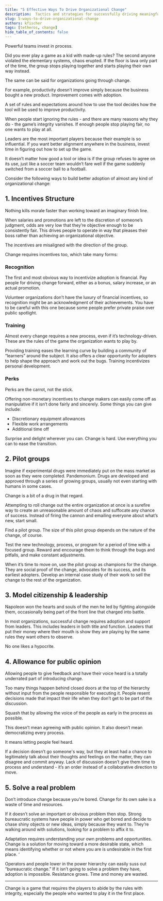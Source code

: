```yaml
---
title: "5 Effective Ways To Drive Organizational Change"
description:  Tactics and strategies for successfully driving meaningful change in your organization
slug: 5-ways-to-drive-organizational-change
authors: kfischer
tags: [tetheros, change]
hide_table_of_contents: false
---  
```

  

Powerful teams invest in process.  
  
Did you ever play a game as a kid with made-up rules?  The second anyone violated the elementary systems, chaos erupted.  If the floor is lava only part of the time, the group stops playing together and starts playing their own way instead.  
  
The same can be said for organizations going through change.  
  
<!--truncate-->
  
For example, productivity doesn’t improve simply because the business bought a new product.  Improvement comes with adoption.  
  
A set of rules and expectations around how to use the tool decides how the tool will be used to improve productivity.  
  
When people start ignoring the rules - and there are many reasons why they do - the game’s integrity vanishes.  If enough people stop playing fair, no one wants to play at all.  
  
Leaders are the most important players because their example is so influential.  If you want better alignment anywhere in the business, invest time in figuring out how to set up the game.  
  
It doesn’t matter how good a tool or idea is if the group refuses to agree on its use, just like a soccer team wouldn’t fare well if the game suddenly switched from a soccer ball to a football.  
  
Consider the following ways to build better adoption of almost any kind of organizational change:  
  
## 1. Incentives Structure  
  
Nothing kills morale faster than working toward an imaginary finish line.

When salaries and promotions are left to the discretion of someone’s judgment, odds are very low that they’re objective enough to be consistently fair.  This drives people to operate in way that pleases their boss rather than achieving an organizational objective.
  
The incentives are misaligned with the direction of the group.  
  
Change requires incentives too, which take many forms:  
  
### Recognition  
  
The first and most obvious way to incentivize adoption is financial.  Pay people for driving change forward, either as a bonus, salary increase, or an actual promotion.  
  
Volunteer organizations don’t have the luxury of financial incentives, so recognition might be an acknowledgment of their achievements.  You have to be careful with this one because some people prefer private praise over public spotlight.
  
### Training  
  
Almost every change requires a new process, even if it’s technology-driven.  These are the rules of the game the organization wants to play by.
  
Providing training eases the learning curve by building a community of “learners” around the subject.  It also offers a clear opportunity for adopters to help shape the approach and work out the bugs.  Training incentivizes personal development.
  
### Perks
  
Perks are the carrot, not the stick.

Offering non-monetary incentives to change makers can easily come off as manipulative if it isn’t done fairly and sincerely.  Some things you can give include:  
- Discretionary equipment allowances  
- Flexible work arrangements  
- Additional time off  
  
Surprise and delight wherever you can.  Change is hard.  Use everything you can to ease the transition.
  
## 2. Pilot groups  
  
Imagine if experimental drugs were immediately put on the mass market as soon as they were completed.  Pandemonium.  Drugs are developed and approved through a series of growing groups, usually not even starting with humans in some cases.
  
Change is a bit of a drug in that regard.  
  
Attempting to roll change out the entire organization at once is a surefire way to create an unreasonable amount of chaos and suffocate any chance of success.  Instead of firing the cannon and emailing everyone about what’s new, start small.  
  
Find a pilot group.  The size of this pilot group depends on the nature of the change, of course.  
  
Test the new technology, process, or program for a period of time with a focused group.  Reward and encourage them to think through the bugs and pitfalls, and make constant adjustments.  
  
When it’s time to move on, use the pilot group as champions for the change.  They are social proof of the change, advocates for its success, and its earliest adopters.  Develop an internal case study of their work to sell the change to the rest of the organization.
  
## 3. Model citizenship & leadership  
  
Napoleon won the hearts and souls of the men he led by fighting alongside them, occasionally being part of the front line that charged into battle.  
  
In most organizations, successful change requires adoption and support from leaders.  This includes leaders in both title and function.  Leaders that put their money where their mouth is show they are playing by the same rules they want others to observe.  
  
No one likes a hypocrite.
  
## 4. Allowance for public opinion  
  
Allowing people to give feedback and have their voice heard is a totally underrated part of introducing change.  
  
Too many things happen behind closed doors at the top of the hierarchy without input from the people responsible for executing it.  People resent decisions made that impact their life when they don’t get to be part of the discussion.  
  
Squash that by allowing the voice of the people as early in the process as possible.  
  
This doesn’t mean agreeing with public opinion.  It also doesn’t mean democratizing every process.  
  
It means letting people feel heard.  
  
If a decision doesn’t go someone's way, but they at least had a chance to legitimately talk about their thoughts and feelings on the matter, they can disagree and commit anyway.  Lack of discussion doesn’t give them time to process and understand - it’s an order instead of a collaborative direction to move.
  
## 5. Solve a real problem  
  
Don’t introduce change because you’re bored.  Change for its own sake is a waste of time and resources.  
  
If it doesn’t solve an important or obvious problem then stop.  Strong bureaucratic systems have people in power who get bored and decide to chase shiny objects or new ideas, simply because they want to.  They’re walking around with solutions, looking for a problem to affix it to.  
  
Adaptation requires understanding your own problems and opportunities.  Change is a solution for moving toward a more desirable state, which means identifying whether or not where you are is undesirable in the first place.  ‘
  
Operators and people lower in the power hierarchy can easily suss out “bureaucratic change.”  If it isn’t going to solve a problem they have, adoption is impossible.  Resistance grows.  Time and money are wasted.  
  
---
  
Change is a game that requires the players to abide by the rules with integrity, especially the people who wanted to play it in the first place.
